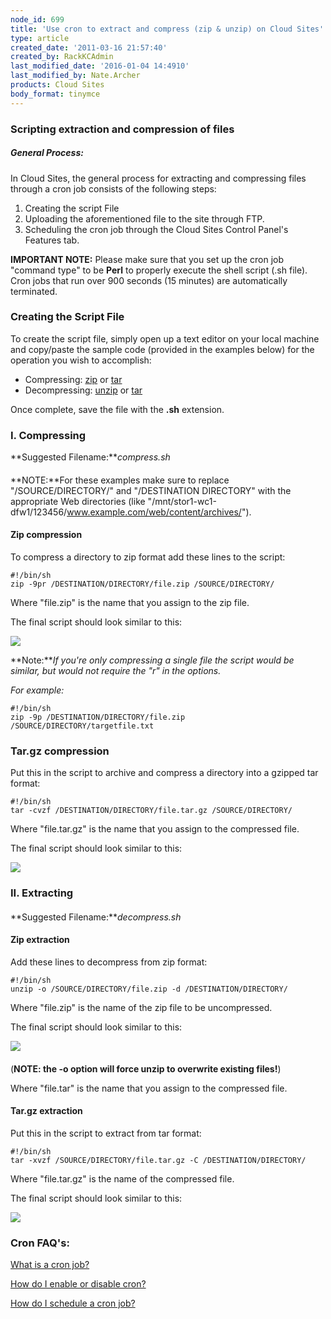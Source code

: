 ```yaml
---
node_id: 699
title: 'Use cron to extract and compress (zip & unzip) on Cloud Sites'
type: article
created_date: '2011-03-16 21:57:40'
created_by: RackKCAdmin
last_modified_date: '2016-01-04 14:4910'
last_modified_by: Nate.Archer
products: Cloud Sites
body_format: tinymce
---
```


### Scripting extraction and compression of files

##### General Process:

In Cloud Sites, the general process for extracting and compressing files
through a cron job consists of the following steps:

1.  Creating the script File
2.  Uploading the aforementioned file to the site through FTP.
3.  Scheduling the cron job through the Cloud Sites Control Panel's
    Features tab.

**IMPORTANT NOTE:** Please make sure that you set up the cron job
"command type" to be **Perl** to properly execute the shell script (.sh
file). Cron jobs that run over 900 seconds (15 minutes) are
automatically terminated.

### Creating the Script File

To create the script file, simply open up a text editor on your local
machine and copy/paste the sample code (provided in the examples below)
for the operation you wish to accomplish:

-   Compressing: [zip](#zip) or [tar](#tar)
-   Decompressing: [unzip](#unzip) or [tar](#untar)

Once complete, save the file with the **.sh** extension. 

### I. Compressing

**Suggested Filename:***compress.sh*

#### 

**NOTE:**For these examples make sure to replace "/SOURCE/DIRECTORY/"
and "/DESTINATION DIRECTORY" with the appropriate Web directories (like
"/mnt/stor1-wc1-dfw1/123456/www.example.com/web/content/archives/").

#### Zip compression

To compress a directory to zip format add these lines to the script:

    #!/bin/sh
    zip -9pr /DESTINATION/DIRECTORY/file.zip /SOURCE/DIRECTORY/  

Where "file.zip" is the name that you assign to the zip file.

The final script should look similar to this:

![](/knowledge_center/sites/default/files/field/image/Zip_script_visual.png)

**Note:***If you're only compressing a single file the script would be
similar, but would not require the "r" in the options.*

*For example:*

    #!/bin/sh
    zip -9p /DESTINATION/DIRECTORY/file.zip /SOURCE/DIRECTORY/targetfile.txt 

#### 

###  

### Tar.gz compression

Put this in the script to archive and compress a directory into a
gzipped tar format:

    #!/bin/sh
    tar -cvzf /DESTINATION/DIRECTORY/file.tar.gz /SOURCE/DIRECTORY/   

Where "file.tar.gz" is the name that you assign to the compressed file.

The final script should look similar to this:

![](/knowledge_center/sites/default/files/field/image/Zip_script_visual.png)

### II. Extracting

#### 

**Suggested Filename:***decompress.sh*

#### Zip extraction

Add these lines to decompress from zip format:

    #!/bin/sh                                           
    unzip -o /SOURCE/DIRECTORY/file.zip -d /DESTINATION/DIRECTORY/

Where "file.zip" is the name of the zip file to be uncompressed.

The final script should look similar to this:

![](/knowledge_center/sites/default/files/field/image/Unzip_script_visual_0.png)

#### 

(**NOTE: the -o option will force unzip to overwrite existing files!**)

Where "file.tar" is the name that you assign to the compressed file.

#### Tar.gz extraction

Put this in the script to extract from tar format:

    #!/bin/sh  
    tar -xvzf /SOURCE/DIRECTORY/file.tar.gz -C /DESTINATION/DIRECTORY/

Where "file.tar.gz" is the name of the compressed file.

The final script should look similar to this:

![](/knowledge_center/sites/default/files/field/image/Untar_script_visual.png)

### Cron FAQ's:

[What is a cron
job?](/knowledge_center/index.php/What_is_a_cron_job "What is a cron job?")

[How do I enable or disable
cron?](/knowledge_center/index.php/How_do_I_enable/disable_a_cron_job "How do I enable or disable cron?")

[How do I schedule a cron
job?](/knowledge_center/index.php/How_do_I_schedule_a_cron_job "How do I schedule a cron job?")


